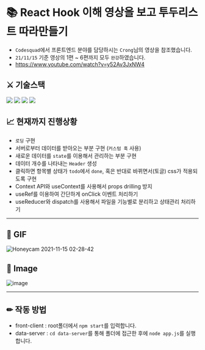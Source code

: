 # 📚 React Hook 이해 영상을 보고 투두리스트 따라만들기

- `Codesquad`에서 프론트엔드 분야를 담당하시는 `Crong`님의 영상을 참조했습니다.
- `21/11/15` 기준 영상의 1편 ~ 6편까지 모두 `완강`하였습니다.
- https://www.youtube.com/watch?v=y52Av3JxNW4

## ⚔ 기술스택

<div>
  <img src="https://img.shields.io/badge/JavaScript-F7DF1E?style=flat-square&logo=javascript&logoColor=white"/>
  <img src="https://img.shields.io/badge/React-61DAFB?style=flat-square&logo=react&logoColor=white"/>
  <img src="https://img.shields.io/badge/Express-000000?style=flat-square&logo=express&logoColor=white"/>
  <img src="https://img.shields.io/badge/GitHub-181717?style=flat&logo=github">
 </div>

## 📈 현재까지 진행상황

- `로딩` 구현
- 서버로부터 데이터를 받아오는 부분 구현 (`커스텀 훅` 사용)
- 새로운 데이터를 `state`를 이용해서 관리하는 부분 구현
- 데이터 개수를 나타내는 `Header` 생성
- 클릭하면 항목별 상태가 `todo`에서 `done`, 혹은 반대로 바뀌면서(토글) css가 적용되도록 구현
- Context API와 useContext를 사용해서 props drilling 방지
- useRef를 이용하여 간단하게 onClick 이벤트 처리하기
- useReducer와 dispatch를 사용해서 파일을 기능별로 분리하고 상태관리 처리하기

---

## 🎥 GIF

![Honeycam 2021-11-15 02-28-42](https://user-images.githubusercontent.com/14370441/141691637-cf34fcbe-cf7a-42fb-8265-11a47dad95ad.gif)


## 📸 Image

![image](https://user-images.githubusercontent.com/14370441/141691604-b9fce7f9-e709-4056-b27e-5ea5f538f15a.png)

---

## ✏ 작동 방법

- front-client : root폴더에서 `npm start`를 입력합니다.
- data-server : `cd data-server`를 통해 폴더에 접근한 후에 `node app.js`를 실행합니다.
